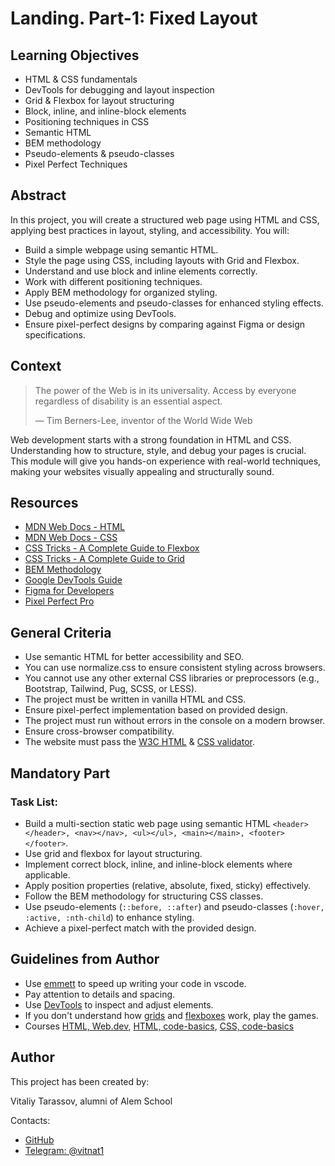 <!--
    Tip: project name here
-->

# Landing. Part-1: Fixed Layout

## Learning Objectives

<!--
    Tip: here you must be a list of learning objectives
    that cover your project
-->

- HTML & CSS fundamentals
- DevTools for debugging and layout inspection
- Grid & Flexbox for layout structuring
- Block, inline, and inline-block elements
- Positioning techniques in CSS
- Semantic HTML
- BEM methodology
- Pseudo-elements & pseudo-classes
- Pixel Perfect Techniques

## Abstract

<!--
    Tip: Write a short description of what student
    will do during this project.
-->

In this project, you will create a structured web page using HTML and CSS, applying best practices in layout, styling, and accessibility. You will:

- Build a simple webpage using semantic HTML.
- Style the page using CSS, including layouts with Grid and Flexbox.
- Understand and use block and inline elements correctly.
- Work with different positioning techniques.
- Apply BEM methodology for organized styling.
- Use pseudo-elements and pseudo-classes for enhanced styling effects.
- Debug and optimize using DevTools.
- Ensure pixel-perfect designs by comparing against Figma or design specifications.

## Context

<!-- Tip: citation is optional -->

> The power of the Web is in its universality. Access by everyone regardless of disability is an essential aspect.
>
> — Tim Berners-Lee, inventor of the World Wide Web

<!--
    Tip: project context here
    Project context is like an onboarding that should explain briefly
    project problem.

    Think of it like ADR's context section which describes problem.
-->

Web development starts with a strong foundation in HTML and CSS. Understanding how to structure, style, and debug your pages is crucial. This module will give you hands-on experience with real-world techniques, making your websites visually appealing and structurally sound.

## Resources

<!-- Tip: useful resources here -->

- [MDN Web Docs - HTML](https://developer.mozilla.org/en-US/docs/Web/HTML)
- [MDN Web Docs - CSS](https://developer.mozilla.org/en-US/docs/Web/CSS)
- [CSS Tricks - A Complete Guide to Flexbox](https://css-tricks.com/snippets/css/a-guide-to-flexbox/)
- [CSS Tricks - A Complete Guide to Grid](https://css-tricks.com/snippets/css/complete-guide-grid/)
- [BEM Methodology](https://en.bem.info/methodology/)
- [Google DevTools Guide](https://developer.chrome.com/docs/devtools?hl=en)
- [Figma for Developers](https://dev.to/codewithshahan/why-is-figma-better-for-developers-hil)
- [Pixel Perfect Pro](https://chromewebstore.google.com/detail/pixel-perfect-pro/nnhifpoojdlddpnhjbhiagddgckpmpfb)

## General Criteria

<!--
    Tip: general criteria here
    You MUST change this points to align with your project.
-->

- Use semantic HTML for better accessibility and SEO.
- You can use normalize.css to ensure consistent styling across browsers.
- You cannot use any other external CSS libraries or preprocessors (e.g., Bootstrap, Tailwind, Pug, SCSS, or LESS).
- The project must be written in vanilla HTML and CSS.
- Ensure pixel-perfect implementation based on provided design.
- The project must run without errors in the console on a modern browser.
- Ensure cross-browser compatibility.
- The website must pass the [W3C HTML](https://validator.w3.org/) & [CSS validator](http://jigsaw.w3.org/css-validator/).

## Mandatory Part

<!--
    Tip: write here what student should do

    Provide project description
    Provide examples
    Provide requirements
-->
### Task List:
- Build a multi-section static web page using semantic HTML `<header></header>, <nav></nav>, <ul></ul>, <main></main>, <footer></footer>`.
- Use grid and flexbox for layout structuring.
- Implement correct block, inline, and inline-block elements where applicable.
- Apply position properties (relative, absolute, fixed, sticky) effectively.
- Follow the BEM methodology for structuring CSS classes.
- Use pseudo-elements (`::before, ::after`) and pseudo-classes (`:hover, :active, :nth-child`) to enhance styling.
- Achieve a pixel-perfect match with the provided design.

## Guidelines from Author

<!--
    Tip: this section is optional.
    In case if you want to give some guidelines, write it here.
    If no guidelines provided whole section can be removed.
-->

- Use [emmett](https://medium.com/front-end-weekly/faster-html-css-coding-with-emmet-80a66db7ba66) to speed up writing your code in vscode.
- Pay attention to details and spacing.
- Use [DevTools](https://developer.chrome.com/docs/devtools?hl=ru) to inspect and adjust elements.
- If you don't understand how [grids](https://cssgridgarden.com/#eng) and [flexboxes](https://flexboxfroggy.com/#eng) work, play the games.
- Courses [HTML, Web.dev](https://web.dev/learn/html/), [HTML, code-basics](https://code-basics.com/languages/html), [CSS, code-basics](https://code-basics.com/languages/css)

## Author

This project has been created by:

<!-- Tip: type here author's name, position and company -->
<!-- John Doe, DevOps at Google -->


Vitaliy Tarassov, alumni of Alem School

Contacts:

<!--
    Tip: list of contacts to reach the author.
    It can be email, linkedin, telegram, instagram, etc.
-->

- [GitHub](https://github.com/vtarasso/)
- [Telegram: @vitnat1](https://t.me/vitnat1)
